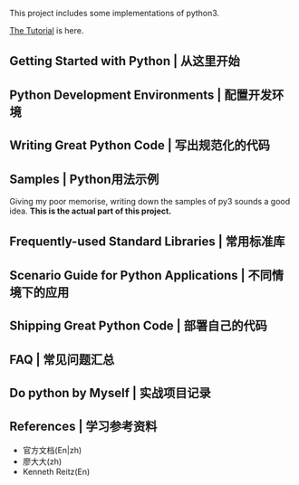 This project includes some implementations of python3.

[The Tutorial](http://liyanjiu.github.com/2017/07/27/python-tutorial) is here.

Getting Started with Python | 从这里开始
---------------------------

Python Development Environments | 配置开发环境
-------------------------------

Writing Great Python Code | 写出规范化的代码
-------------------------

Samples | Python用法示例
-------------
Giving my poor memorise, writing down the samples of py3 sounds a good idea.
**This is the actual part of this project.** 

Frequently-used Standard Libraries | 常用标准库
----------------------------------

Scenario Guide for Python Applications | 不同情境下的应用
--------------------------------------

Shipping Great Python Code | 部署自己的代码
--------------------------

FAQ | 常见问题汇总
---

Do python by Myself | 实战项目记录
-------------------


References | 学习参考资料
----------
- 官方文档(En|zh)
- 廖大大(zh)
- Kenneth Reitz(En)
